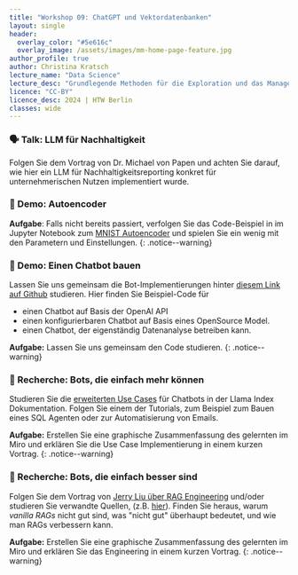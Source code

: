 ```yaml
---
title: "Workshop 09: ChatGPT und Vektordatenbanken"
layout: single
header:
  overlay_color: "#5e616c"
  overlay_image: /assets/images/mm-home-page-feature.jpg
author_profile: true
author: Christina Kratsch
lecture_name: "Data Science"
lecture_desc: "Grundlegende Methoden für die Exploration und das Management von Daten."
licence: "CC-BY"
licence_desc: 2024 | HTW Berlin 
classes: wide
---
```



### 🗣 Talk: LLM für Nachhaltigkeit

Folgen Sie dem Vortrag von Dr. Michael von Papen und achten Sie darauf, wie hier ein LLM für Nachhaltigkeitsreporting konkret für unternehmerischen Nutzen implementiert wurde.


### 🚀 Demo: Autoencoder


**Aufgabe**: Falls nicht bereits passiert, verfolgen Sie das Code-Beispiel in im Jupyter Notebook zum [MNIST Autoencoder](/modules/autoencoder/MNIST_Autoencoder.ipynb) und spielen Sie ein wenig mit den Parametern und Einstellungen.
{: .notice--warning} 


### 🚀 Demo: Einen Chatbot bauen

Lassen Sie uns gemeinsam die Bot-Implementierungen hinter [diesem Link auf Github](https://github.com/chkra/llm-bot) studieren.
Hier finden Sie Beispiel-Code für
* einen Chatbot auf Basis der OpenAI API
* einen konfigurierbaren Chatbot auf Basis eines OpenSource Model.
* einen Chatbot, der eigenständig Datenanalyse betreiben kann.

**Aufgabe:** Lassen Sie uns gemeinsam den Code studieren.
{: .notice--warning} 


### 📓 Recherche: Bots, die einfach mehr können

Studieren Sie die [erweiterten Use Cases](https://docs.llamaindex.ai/en/stable/use_cases/agents/) für Chatbots in der Llama Index Dokumentation. Folgen Sie einem der Tutorials, zum Beispiel zum Bauen eines SQL Agenten oder zur Automatisierung von Emails. 

**Aufgabe:** Erstellen Sie eine graphische Zusammenfassung des gelernten im Miro und erklären Sie die Use Case Implementierung in einem kurzen Vortrag.
{: .notice--warning} 

### 📓 Recherche: Bots, die einfach besser sind

Folgen Sie dem Vortrag von [Jerry Liu über RAG Engineering](https://www.youtube.com/watch?v=TRjq7t2Ms5I) und/oder studieren Sie verwandte Quellen, (z.B. [hier]("https://towardsdatascience.com/10-ways-to-improve-the-performance-of-retrieval-augmented-generation-systems-5fa2cee7cd5c")). Finden Sie heraus, warum _vanilla RAGs_ nicht gut sind, was "nicht gut" überhaupt bedeutet, und wie man RAGs verbessern kann.

**Aufgabe:** Erstellen Sie eine graphische Zusammenfassung des gelernten im Miro und erklären Sie das Engineering in einem kurzen Vortrag.
{: .notice--warning} 

